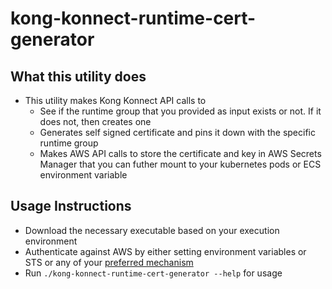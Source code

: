 # kong-konnect-runtime-cert-generator

## What this utility does

* This utility makes Kong Konnect API calls to
  * See if the runtime group that you provided as input exists or not. If it does not, then creates one
  * Generates self signed certificate and pins it down with the specific runtime group
  * Makes AWS API calls to store the certificate and key in AWS Secrets Manager that you can futher mount to your kubernetes pods or ECS environment variable


## Usage Instructions
* Download the necessary executable based on your execution environment
* Authenticate against AWS by either setting environment variables or STS or any of your [preferred mechanism](https://docs.aws.amazon.com/cli/latest/userguide/cli-chap-configure.html)
* Run `./kong-konnect-runtime-cert-generator --help` for usage

